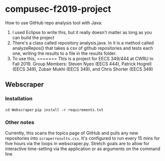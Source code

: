 # compusec-f2019-project

How to use GitHub repo analysis tool with Java:
1. I used Eclipse to write this, but it really doesn't matter as long as you can build the project
2. There's a class called repository analysis.java. In it is a method called analyzeRepos() that takes a csv
of github repositories and tests each one, writing the results to a file in the results folder.
3. To use this,
=======
This is a project for EECS 349/444 at CWRU in Fall 2019.
Group Members: Steven Nyeo (EECS 444), Patrick Hogrell (EECS 349), Zubair Mukhi (EECS 349), and Chris Shorter (EECS 349)

## Webscraper
### Installation
`cd Webscraper`
`pip install -r requirements.txt`
### Other notes
Currently, this scans the topics page of GitHub and pulls any new repositories into `scraperresults.csv`. It's configured to run every 15 mins for five hours via the loops in webscraper.py. Stretch goals are to allow for interactive time-setting via the application or as arguments on the command line
